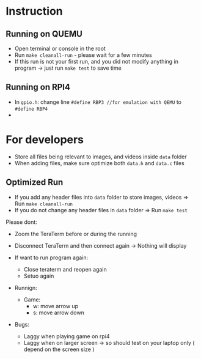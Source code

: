 # Instruction
## Running on QUEMU
- Open terminal or console in the root
- Run `make cleanall-run` - please wait for a few minutes
- If this run is not your first run, and you did not modify anything in program -> just run `make test` to save time
## Running on RPI4
- In `gpio.h`: change line `#define RBP3 //for emulation with QEMU` to `#define RBP4`
- 



# For developers
- Store all files being relevant to images, and videos inside `data` folder
- When adding files, make sure optimize both `data.h` and `data.c` files
## Optimized Run
- If you add any header files into `data` folder to store images, videos
    => Run `make cleanall-run`
- If you do not change any header files in `data` folder
    => Run `make test`

Please dont:
- Zoom the TeraTerm before or during the running
- Disconnect TeraTerm and then connect again -> Nothing will display

- If want to run program again: 
  - Close teraterm and reopen again
  - Setuo again

- Runnign:
  - Game:
    - w: move arrow up
    - s: move arrow down


- Bugs:
  - Laggy when playing game on rpi4
  - Laggy when on larger screen -> so should test on your laptop only ( depend on the screen size )